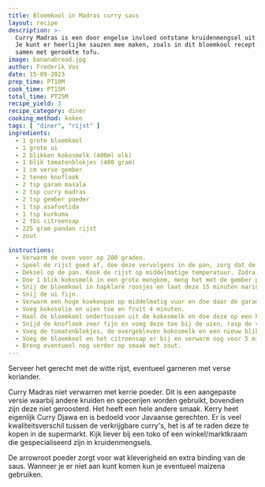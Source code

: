 ```yaml
---
title: Bloemkool in Madras curry saus
layout: recipe
description: >-
  Curry Madras is een door engelse invloed ontstane kruidenmengsel uit het zuiden van India. 
  Je kunt er heerlijke sauzen mee maken, zoals in dit bloemkool recept.
  samen met gerookte tofu. 
image: bananabread.jpg
author: Frederik Vos
date: 15-09-2023
prep_time: PT10M
cook_time: PT15M
total_time: PT25M
recipe_yield: 3
recipe_category: diner
cooking_method: koken
tags: [ "diner", "rijst" ]
ingredients:
  - 1 grote bloemkool
  - 1 grote ui
  - 2 blikken kokosmelk (400ml elk)
  - 1 blik tomatenblokjes (400 gram)
  - 1 cm verse gember
  - 2 tenen knoflook
  - 2 tsp garam masala
  - 2 tsp curry madras
  - 2 tsp gember poeder 
  - 1 tsp asafoetida
  - 1 tsp kurkuma
  - 2 tbs citroensap
  - 225 gram pandan rijst
  - zout

instructions:
  - Verwarm de oven voor op 200 graden.
  - Spoel de rijst goed af, doe deze vervolgens in de pan, zorg dat de rijst 1 cm onder water komt te staan.
  - Deksel op de pan. Kook de rijst op middelmatige temperatuur. Zodra het water kookt, nog 10 min koken. Zet daarna apart.
  - Doe 1 blik kokosmelk in een grote mengkom, meng het met de gember poeder en 1 tsp zout.
  - Snij de bloemkool in hapklare roosjes en laat deze 15 minuten marineren in de kokosmelk.
  - Snij de ui fijn.
  - Verwarm een hoge koekenpan op middelmatig vuur en doe daar de garam masala, curry madras, asafoetida en kurkuma in. Verwarm voor totdat het lekker begint te ruiken, dit gebeurd na plusminus 2 minuten.
  - Voeg kokosolie en uien toe en fruit 4 minuten.
  - Haal de bloemkool ondertussen uit de kokosmelk en doe deze op een bakplaat. Bewaar de overgebleven kokosmelk. Bestrooi met de arrowroot poeder. Rooster de bloemkool met onder en bovenverwarming totdat deze goudbruin ziet.
  - Snijd de knoflook zeer fijn en voeg deze toe bij de uien, rasp de verse gember en voeg deze eveneens toe. Bak nog 1 minuut.
  - Voeg de tomatenblokjes, de overgebleven kokosmelk en een nieuw blik toe en kook voor 15 minuten.
  - Voeg de bloemkool en het citroensap er bij en verwarm nog voor 5 minuten.
  - Breng eventueel nog verder op smaak met zout.
---
```


Serveer het gerecht met de witte rijst, eventueel garneren met verse koriander.

Curry Madras niet verwarren met kerrie poeder. Dit is een aangepaste versie waarbij andere kruiden en specerijen worden gebruikt, 
bovendien zijn deze niet geroosterd. Het heeft een hele andere smaak. Kerry heet eigenlijk Curry Djawa en is bedoeld voor Javaanse gerechten.
Er is veel kwaliteitsverschil tussen de verkrijgbare curry's, het is af te raden deze te kopen in de supermarkt. Kijk liever bij een toko of een winkel/marktkraam die gespecialiseerd zijn in kruidenmengsels.


De arrowroot poeder zorgt voor wat kleverigheid en extra binding van de saus. Wanneer je er niet aan kunt komen kun je eventueel maizena gebruiken. 